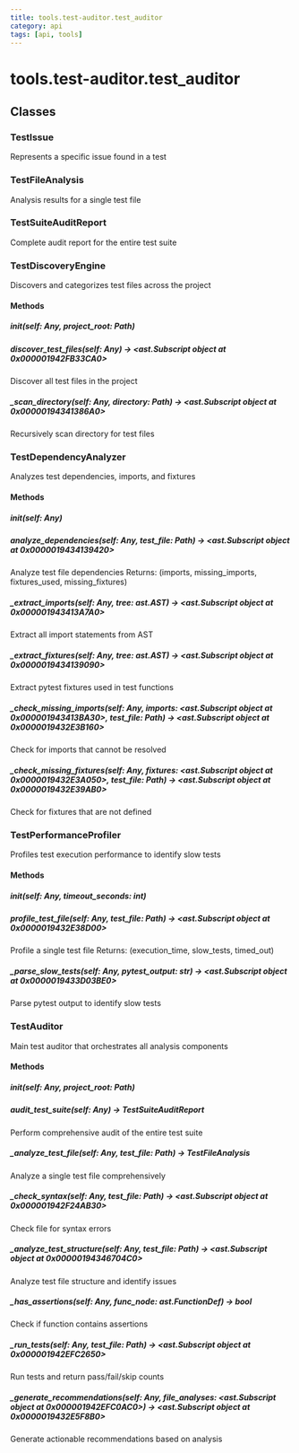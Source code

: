 ```yaml
---
title: tools.test-auditor.test_auditor
category: api
tags: [api, tools]
---
```


# tools.test-auditor.test_auditor



## Classes

### TestIssue

Represents a specific issue found in a test

### TestFileAnalysis

Analysis results for a single test file

### TestSuiteAuditReport

Complete audit report for the entire test suite

### TestDiscoveryEngine

Discovers and categorizes test files across the project

#### Methods

##### __init__(self: Any, project_root: Path)



##### discover_test_files(self: Any) -> <ast.Subscript object at 0x000001942FB33CA0>

Discover all test files in the project

##### _scan_directory(self: Any, directory: Path) -> <ast.Subscript object at 0x00000194341386A0>

Recursively scan directory for test files

### TestDependencyAnalyzer

Analyzes test dependencies, imports, and fixtures

#### Methods

##### __init__(self: Any)



##### analyze_dependencies(self: Any, test_file: Path) -> <ast.Subscript object at 0x0000019434139420>

Analyze test file dependencies
Returns: (imports, missing_imports, fixtures_used, missing_fixtures)

##### _extract_imports(self: Any, tree: ast.AST) -> <ast.Subscript object at 0x000001943413A7A0>

Extract all import statements from AST

##### _extract_fixtures(self: Any, tree: ast.AST) -> <ast.Subscript object at 0x0000019434139090>

Extract pytest fixtures used in test functions

##### _check_missing_imports(self: Any, imports: <ast.Subscript object at 0x000001943413BA30>, test_file: Path) -> <ast.Subscript object at 0x0000019432E3B160>

Check for imports that cannot be resolved

##### _check_missing_fixtures(self: Any, fixtures: <ast.Subscript object at 0x0000019432E3A050>, test_file: Path) -> <ast.Subscript object at 0x0000019432E39AB0>

Check for fixtures that are not defined

### TestPerformanceProfiler

Profiles test execution performance to identify slow tests

#### Methods

##### __init__(self: Any, timeout_seconds: int)



##### profile_test_file(self: Any, test_file: Path) -> <ast.Subscript object at 0x0000019432E38D00>

Profile a single test file
Returns: (execution_time, slow_tests, timed_out)

##### _parse_slow_tests(self: Any, pytest_output: str) -> <ast.Subscript object at 0x0000019433D03BE0>

Parse pytest output to identify slow tests

### TestAuditor

Main test auditor that orchestrates all analysis components

#### Methods

##### __init__(self: Any, project_root: Path)



##### audit_test_suite(self: Any) -> TestSuiteAuditReport

Perform comprehensive audit of the entire test suite

##### _analyze_test_file(self: Any, test_file: Path) -> TestFileAnalysis

Analyze a single test file comprehensively

##### _check_syntax(self: Any, test_file: Path) -> <ast.Subscript object at 0x000001942F24AB30>

Check file for syntax errors

##### _analyze_test_structure(self: Any, test_file: Path) -> <ast.Subscript object at 0x00000194346704C0>

Analyze test file structure and identify issues

##### _has_assertions(self: Any, func_node: ast.FunctionDef) -> bool

Check if function contains assertions

##### _run_tests(self: Any, test_file: Path) -> <ast.Subscript object at 0x000001942EFC2650>

Run tests and return pass/fail/skip counts

##### _generate_recommendations(self: Any, file_analyses: <ast.Subscript object at 0x000001942EFC0AC0>) -> <ast.Subscript object at 0x0000019432E5F8B0>

Generate actionable recommendations based on analysis

